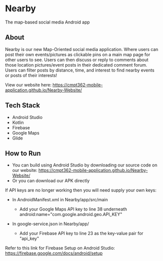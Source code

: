 # Nearby

The map-based social media Android app

## About 

Nearby is our new Map-Oriented social media application. Where users can post their own events/pictures as clickable pins on a main map page for other users to see. Users can then discuss or reply to comments about those location pictures/event posts in their dedicated comment forum. Users can filter posts by distance, time, and interest to find nearby events or posts of their interests!

View our website here: https://cmpt362-mobile-application.github.io/Nearby-Website/

## Tech Stack
- Android Studio
- Kotlin
- Firebase
- Google Maps
- Glide

## How to Run
- You can build using Android Studio by downloading our source code on our website: https://cmpt362-mobile-application.github.io/Nearby-Website/
- Or you can download our APK directly

If API keys are no longer working then you will need supply your own keys:
- In AndroidManifest.xml in Nearby/app/src/main
  - Add your Google Maps API key to line 38 underneath android:name="com.google.android.geo.API_KEY"

- In google-service.json in Nearby/app/
  - Add your Firebase API key to line 23 as the key-value pair for "api_key"

Refer to this link for Firebase Setup on Android Studio: https://firebase.google.com/docs/android/setup
